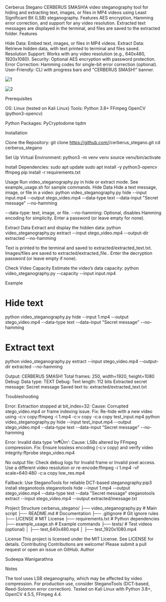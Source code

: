 Cerberus Stegano
CERBERUS SMASH!A video steganography tool for hiding and extracting text, images, or files in MP4 videos using Least Significant Bit (LSB) steganography. Features AES encryption, Hamming error correction, and support for any video resolution. Extracted text messages are displayed in the terminal, and files are saved to the extracted folder.
Features

Hide Data: Embed text, images, or files in MP4 videos.
Extract Data: Retrieve hidden data, with text printed to terminal and files saved.
Resolution Support: Works with any video resolution (e.g., 640x480, 1920x1080).
Security: Optional AES encryption with password protection.
Error Correction: Hamming codes for single-bit error correction (optional).
User-Friendly: CLI with progress bars and "CERBERUS SMASH!" banner.

![1](https://github.com/user-attachments/assets/66ddc737-8cbc-4b50-a142-7bc7e2fa3ee6)

![2](https://github.com/user-attachments/assets/430067c0-bf2e-4b7e-85df-3672847aff4f)



Prerequisites

OS: Linux (tested on Kali Linux)
Tools:
Python 3.8+
FFmpeg
OpenCV (python3-opencv)


Python Packages:
PyCryptodome
tqdm



Installation

Clone the Repository:
git clone https://github.com/<your-username>/cerberus_stegano.git
cd cerberus_stegano


Set Up Virtual Environment:
python3 -m venv venv
source venv/bin/activate


Install Dependencies:
sudo apt update
sudo apt install -y python3-opencv ffmpeg
pip install -r requirements.txt



Usage
Run video_steganography.py in hide or extract mode. See example_usage.sh for sample commands.
Hide Data
Hide a text message, image, or file in a video:
python video_steganography.py hide --input input.mp4 --output stego_video.mp4 --data-type text --data-input "Secret message" --no-hamming


--data-type: text, image, or file.
--no-hamming: Optional, disables Hamming encoding for simplicity.
Enter a password (or leave empty for none).

Extract Data
Extract and display the hidden data:
python video_steganography.py extract --input stego_video.mp4 --output-dir extracted --no-hamming


Text is printed to the terminal and saved to extracted/extracted_text.txt.
Images/files are saved to extracted/extracted_file.<extension>.
Enter the decryption password (or leave empty if none).

Check Video Capacity
Estimate the video’s data capacity:
python video_steganography.py --capacity --input input.mp4

Example
# Hide text
python video_steganography.py hide --input 1.mp4 --output stego_video.mp4 --data-type text --data-input "Secret message" --no-hamming

# Extract text
python video_steganography.py extract --input stego_video.mp4 --output-dir extracted --no-hamming

Output:
CERBERUS SMASH!
Total frames: 250, width=1920, height=1080
Debug: Data type: TEXT
Debug: Text length: 112 bits
Extracted secret message: Secret message
Saved text to: extracted/extracted_text.txt

Troubleshooting

Error: Extraction stopped at bit_index=32:
Cause: Corrupted stego_video.mp4 or frame indexing issue.
Fix: Re-hide with a new video using -c:v copy:ffmpeg -i 1.mp4 -c:v copy -c:a copy test_input.mp4
python video_steganography.py hide --input test_input.mp4 --output stego_video.mp4 --data-type text --data-input "Secret message" --no-hamming




Error: Invalid data type 'm¶Ûm':
Cause: LSBs altered by FFmpeg compression.
Fix: Ensure lossless encoding (-c:v copy) and verify video integrity:ffprobe stego_video.mp4




No output file:
Check debug logs for Invalid frame or Invalid pixel access.
Use a different video resolution or re-encode:ffmpeg -i 1.mp4 -vf scale=640:480 -c:a copy low_res.mp4




Fallback: Use SteganoTools for reliable DCT-based steganography:pip3 install steganotools
steganotools hide --input 1.mp4 --output stego_video.mp4 --data-type text --data "Secret message"
steganotools extract --input stego_video.mp4 --output extracted/message.txt



Project Structure
cerberus_stegano/
├── video_steganography.py  # Main script
├── README.md              # Documentation
├── .gitignore             # Git ignore rules
├── LICENSE                # MIT License
├── requirements.txt        # Python dependencies
├── example_usage.sh        # Example commands
├── tests/                 # Test videos (optional)
│   ├── test_640x480.mp4
│   ├── test_1920x1080.mp4

License
This project is licensed under the MIT License. See LICENSE for details.
Contributing
Contributions are welcome! Please submit a pull request or open an issue on GitHub.
Author

Sudeepa Wanigarathna


Notes

The tool uses LSB steganography, which may be affected by video compression. For production use, consider SteganoTools (DCT-based, Reed-Solomon error correction).
Tested on Kali Linux with Python 3.8+, OpenCV 4.5.5, FFmpeg 4.4.


